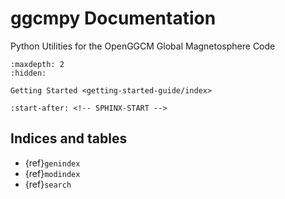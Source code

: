# ggcmpy Documentation

Python Utilities for the OpenGGCM Global Magnetosphere Code

```{toctree}
:maxdepth: 2
:hidden:

Getting Started <getting-started-guide/index>
```

```{include} ../README.md
:start-after: <!-- SPHINX-START -->
```

## Indices and tables

- {ref}`genindex`
- {ref}`modindex`
- {ref}`search`
